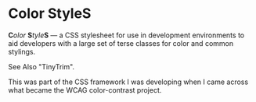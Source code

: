 # Color StyleS
**C**_olor_ **S**_tyle_**S**  — a CSS stylesheet for use in development environments to aid developers with a large set of terse classes for color and common stylings.

See Also "TinyTrim".



This was part of the CSS framework I was developing when I came across what became the WCAG color-contrast project.
